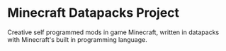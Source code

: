 # Minecraft Datapacks Project
Creative self programmed mods in game Minecraft, written in datapacks with Minecraft's built in programming language.
